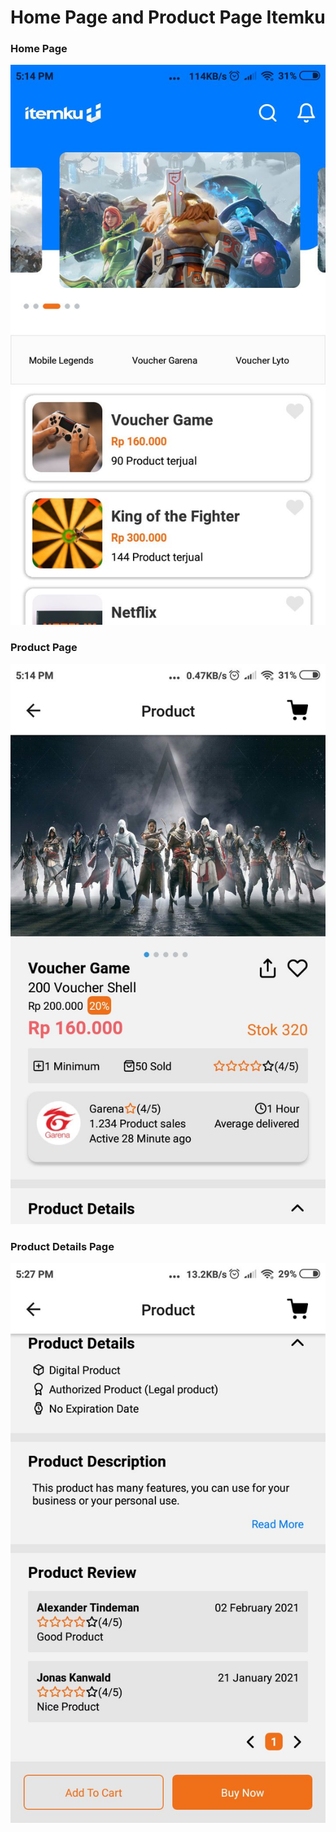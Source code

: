 # Home Page and Product Page Itemku

### Home Page

![Screenshot](https://github.com/Abbinizar/itemku/blob/master/assets/screenshot/homepage.jpeg)

### Product Page

![Screenshot](https://github.com/Abbinizar/itemku/blob/master/assets/screenshot/productDetail1.jpeg)

### Product Details Page

![Screenshot](https://github.com/Abbinizar/itemku/blob/master/assets/screenshot/productDetail2.jpeg)
